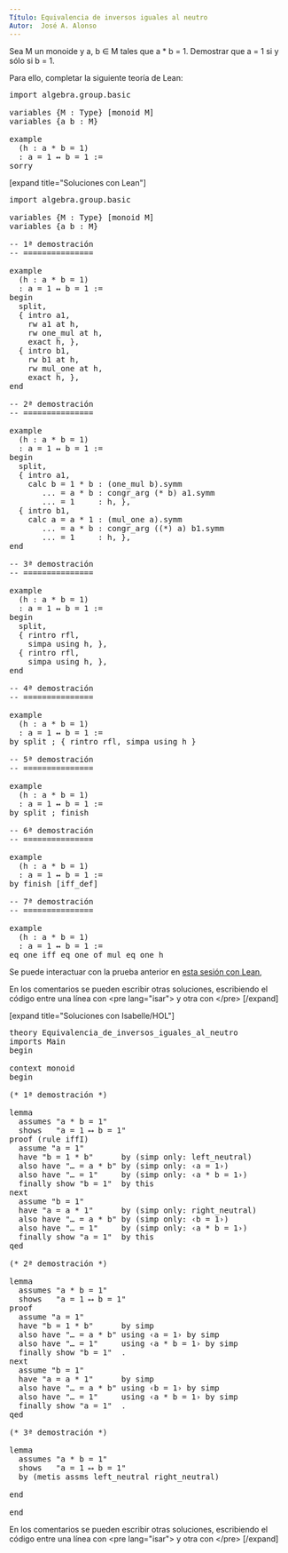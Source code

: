 ```yaml
---
Título: Equivalencia de inversos iguales al neutro
Autor:  José A. Alonso
---
```


Sea M un monoide y a, b ∈ M tales que a * b = 1. Demostrar que a = 1 si y sólo si b = 1.

Para ello, completar la siguiente teoría de Lean:

<pre lang="lean">
import algebra.group.basic

variables {M : Type} [monoid M]
variables {a b : M}

example
  (h : a * b = 1)
  : a = 1 ↔ b = 1 :=
sorry
</pre>

[expand title="Soluciones con Lean"]

<pre lang="lean">
import algebra.group.basic

variables {M : Type} [monoid M]
variables {a b : M}

-- 1ª demostración
-- ===============

example
  (h : a * b = 1)
  : a = 1 ↔ b = 1 :=
begin
  split,
  { intro a1,
    rw a1 at h,
    rw one_mul at h,
    exact h, },
  { intro b1,
    rw b1 at h,
    rw mul_one at h,
    exact h, },
end

-- 2ª demostración
-- ===============

example
  (h : a * b = 1)
  : a = 1 ↔ b = 1 :=
begin
  split,
  { intro a1,
    calc b = 1 * b : (one_mul b).symm
       ... = a * b : congr_arg (* b) a1.symm
       ... = 1     : h, },
  { intro b1,
    calc a = a * 1 : (mul_one a).symm
       ... = a * b : congr_arg ((*) a) b1.symm
       ... = 1     : h, },
end

-- 3ª demostración
-- ===============

example
  (h : a * b = 1)
  : a = 1 ↔ b = 1 :=
begin
  split,
  { rintro rfl,
    simpa using h, },
  { rintro rfl,
    simpa using h, },
end

-- 4ª demostración
-- ===============

example
  (h : a * b = 1)
  : a = 1 ↔ b = 1 :=
by split ; { rintro rfl, simpa using h }

-- 5ª demostración
-- ===============

example
  (h : a * b = 1)
  : a = 1 ↔ b = 1 :=
by split ; finish

-- 6ª demostración
-- ===============

example
  (h : a * b = 1)
  : a = 1 ↔ b = 1 :=
by finish [iff_def]

-- 7ª demostración
-- ===============

example
  (h : a * b = 1)
  : a = 1 ↔ b = 1 :=
eq_one_iff_eq_one_of_mul_eq_one h
</pre>

Se puede interactuar con la prueba anterior en <a href="https://www.cs.us.es/~jalonso/lean-web-editor/#url=https://raw.githubusercontent.com/jaalonso/Calculemus/main/src/Equivalencia_de_inversos_iguales_al_neutro.lean" rel="noopener noreferrer" target="_blank">esta sesión con Lean</a>,

En los comentarios se pueden escribir otras soluciones, escribiendo el código entre una línea con &#60;pre lang=&quot;isar&quot;&#62; y otra con &#60;/pre&#62;
[/expand]

[expand title="Soluciones con Isabelle/HOL"]

<pre lang="isar">
theory Equivalencia_de_inversos_iguales_al_neutro
imports Main
begin

context monoid
begin

(* 1ª demostración *)

lemma
  assumes "a * b = 1"
  shows   "a = 1 ⟷ b = 1"
proof (rule iffI)
  assume "a = 1"
  have "b = 1 * b"      by (simp only: left_neutral)
  also have "… = a * b" by (simp only: ‹a = 1›)
  also have "… = 1"     by (simp only: ‹a * b = 1›)
  finally show "b = 1"  by this
next
  assume "b = 1"
  have "a = a * 1"      by (simp only: right_neutral)
  also have "… = a * b" by (simp only: ‹b = 1›)
  also have "… = 1"     by (simp only: ‹a * b = 1›)
  finally show "a = 1"  by this
qed

(* 2ª demostración *)

lemma
  assumes "a * b = 1"
  shows   "a = 1 ⟷ b = 1"
proof
  assume "a = 1"
  have "b = 1 * b"      by simp
  also have "… = a * b" using ‹a = 1› by simp
  also have "… = 1"     using ‹a * b = 1› by simp
  finally show "b = 1"  .
next
  assume "b = 1"
  have "a = a * 1"      by simp
  also have "… = a * b" using ‹b = 1› by simp
  also have "… = 1"     using ‹a * b = 1› by simp
  finally show "a = 1"  .
qed

(* 3ª demostración *)

lemma
  assumes "a * b = 1"
  shows   "a = 1 ⟷ b = 1"
  by (metis assms left_neutral right_neutral)

end

end
</pre>

En los comentarios se pueden escribir otras soluciones, escribiendo el código entre una línea con &#60;pre lang=&quot;isar&quot;&#62; y otra con &#60;/pre&#62;
[/expand]
